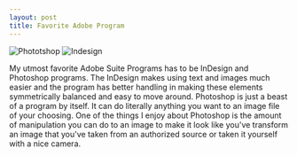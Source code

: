 ```yaml
---
layout: post
title: Favorite Adobe Program
---
```

![Phototshop](https://farm8.staticflickr.com/7588/16858331495_4b083e38d3_q.jpg)      ![Indesign](https://farm8.staticflickr.com/7282/16857312051_a7b91f80f4_q.jpg)

My utmost favorite Adobe Suite Programs has to be InDesign and Photoshop programs. The InDesign makes using text and images much easier and the program has better handling in making these elements symmetrically balanced and easy to move around. Photoshop is just a beast of a program by itself. It can do literally anything you want to an image file of your choosing. One of the things I enjoy about Photoshop is the amount of manipulation you can do to an image to make it look like you've transform an image that you've taken from an authorized source or taken it yourself with a nice camera. 
